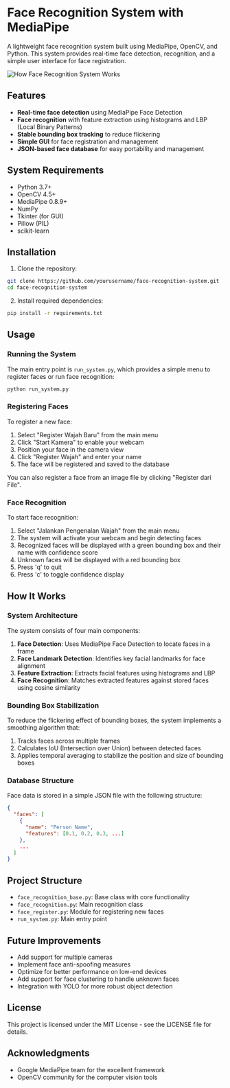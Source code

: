 # Face Recognition System with MediaPipe

A lightweight face recognition system built using MediaPipe, OpenCV, and Python. This system provides real-time face detection, recognition, and a simple user interface for face registration.

![How Face Recognition System Works](https://i.postimg.cc/fygT3fXd/fr-mp.jpg)

## Features

- **Real-time face detection** using MediaPipe Face Detection
- **Face recognition** with feature extraction using histograms and LBP (Local Binary Patterns)
- **Stable bounding box tracking** to reduce flickering
- **Simple GUI** for face registration and management
- **JSON-based face database** for easy portability and management

## System Requirements

- Python 3.7+
- OpenCV 4.5+
- MediaPipe 0.8.9+
- NumPy
- Tkinter (for GUI)
- Pillow (PIL)
- scikit-learn

## Installation

1. Clone the repository:
```bash
git clone https://github.com/yourusername/face-recognition-system.git
cd face-recognition-system
```

2. Install required dependencies:
```bash
pip install -r requirements.txt
```

## Usage

### Running the System

The main entry point is `run_system.py`, which provides a simple menu to register faces or run face recognition:

```bash
python run_system.py
```

### Registering Faces

To register a new face:

1. Select "Register Wajah Baru" from the main menu
2. Click "Start Kamera" to enable your webcam
3. Position your face in the camera view
4. Click "Register Wajah" and enter your name
5. The face will be registered and saved to the database

You can also register a face from an image file by clicking "Register dari File".

### Face Recognition

To start face recognition:

1. Select "Jalankan Pengenalan Wajah" from the main menu
2. The system will activate your webcam and begin detecting faces
3. Recognized faces will be displayed with a green bounding box and their name with confidence score
4. Unknown faces will be displayed with a red bounding box
5. Press 'q' to quit
6. Press 'c' to toggle confidence display

## How It Works

### System Architecture

The system consists of four main components:

1. **Face Detection**: Uses MediaPipe Face Detection to locate faces in a frame
2. **Face Landmark Detection**: Identifies key facial landmarks for face alignment
3. **Feature Extraction**: Extracts facial features using histograms and LBP
4. **Face Recognition**: Matches extracted features against stored faces using cosine similarity

### Bounding Box Stabilization

To reduce the flickering effect of bounding boxes, the system implements a smoothing algorithm that:

1. Tracks faces across multiple frames
2. Calculates IoU (Intersection over Union) between detected faces
3. Applies temporal averaging to stabilize the position and size of bounding boxes

### Database Structure

Face data is stored in a simple JSON file with the following structure:

```json
{
  "faces": [
    {
      "name": "Person Name",
      "features": [0.1, 0.2, 0.3, ...]
    },
    ...
  ]
}
```

## Project Structure

- `face_recognition_base.py`: Base class with core functionality
- `face_recognition.py`: Main recognition class
- `face_register.py`: Module for registering new faces
- `run_system.py`: Main entry point

## Future Improvements

- Add support for multiple cameras
- Implement face anti-spoofing measures
- Optimize for better performance on low-end devices
- Add support for face clustering to handle unknown faces
- Integration with YOLO for more robust object detection

## License

This project is licensed under the MIT License - see the LICENSE file for details.

## Acknowledgments

- Google MediaPipe team for the excellent framework
- OpenCV community for the computer vision tools
